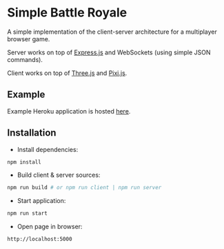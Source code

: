 # Simple Battle Royale

A simple implementation of the client-server architecture for a multiplayer browser game.

Server works on top of [Express.js](https://expressjs.com/) and WebSockets (using simple JSON commands).

Client works on top of [Three.js](https://threejs.org/) and [Pixi.js](https://pixijs.com/).

## Example

Example Heroku application is hosted [here](https://simple-battle-royale.herokuapp.com/).

## Installation

- Install dependencies:

```bash
npm install
```

- Build client & server sources:

```bash
npm run build # or npm run client | npm run server
```

- Start application:

```bash
npm run start
```

- Open page in browser:

```text
http://localhost:5000
```
